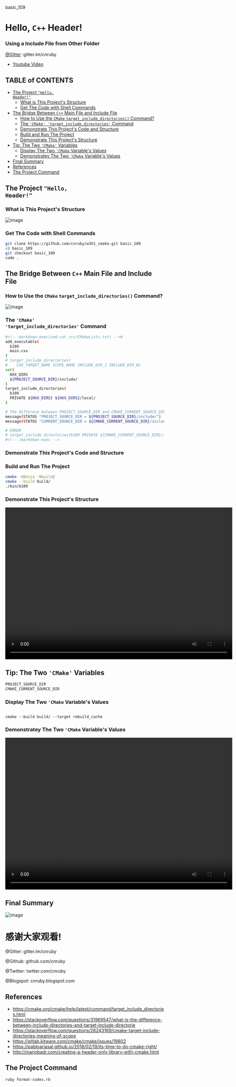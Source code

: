 basic_109</br>
<h1>Hello, <code>C++</code> Header!</h1>
<h3>Using a Include File from Other Folder</h3>

[@Gitter](https://gitter.im/cnruby) :gitter.im/cnruby<br/>
<p class ="fragment" data-audio-src="docs/109/audio/basic_109-01.m4a"></p>



* [Youtube Video](https://youtu.be/dHt_i7-sBNM)



<h2>TABLE of CONTENTS</h2>

- [The Project <code>"Hello, Header!"</code>](#the-project-%22hello-header%22)
  - [What is This Project's Structure](#what-is-this-projects-structure)
  - [Get The Code with Shell Commands](#get-the-code-with-shell-commands)
- [The Bridge Between <code>C++</code> Main File and Include File](#the-bridge-between-c-main-file-and-include-file)
  - [How to Use the <code>CMake</code> <code>target_include_directories()</code> Command?](#how-to-use-the-cmake-targetincludedirectories-command)
  - [The <code>'CMake' 'target_include_directories'</code> Command](#the-cmake-targetincludedirectories-command)
  - [Demonstrate This Project's Code and Structure](#demonstrate-this-projects-code-and-structure)
  - [Build and Run The Project](#build-and-run-the-project)
  - [Demonstrate This Project's Structure](#demonstrate-this-projects-structure)
- [Tip: The Two <code>'CMake'</code> Variables](#tip-the-two-cmake-variables)
  - [Display The Two <code>'CMake</code> Variable's Values](#display-the-two-cmake-variables-values)
  - [Demonstratey The Two <code>'CMake</code> Variable's Values](#demonstratey-the-two-cmake-variables-values)
- [Final Summary](#final-summary)
- [References](#references)
- [The Project Command](#the-project-command)
<p class ="fragment" data-audio-src="docs/109/audio/basic_109-02.m4a"></p>



## The Project <code>"Hello, Header!"</code>
### What is This Project's Structure
<p class ="fragment" data-audio-src="docs/109/audio/basic_109-03.m4a"></p>



![image](docs/109/images/what.png)
<p class ="fragment" data-audio-src="docs/109/audio/basic_109-04.m4a"></p>



### Get The Code with Shell Commands
```bash
git clone https://github.com/cnruby/w3h1_cmake.git basic_109
cd basic_109
git checkout basic_109
code .
```
<p class ="fragment" data-audio-src="docs/109/audio/basic_109-05.m4a"></p>



## The Bridge Between <code>C++</code> Main File and Include File
<p class ="fragment" data-audio-src="docs/109/audio/basic_109-06.m4a"></p>



### How to Use the <code>CMake</code> <code>target_include_directories()</code> Command?
![image](docs/109/images/how.png)
<p class ="fragment" data-audio-src="docs/109/audio/basic_109-07.m4a"></p>



### The <code>'CMake' 'target_include_directories'</code> Command

```bash
#<!-- markdown-exec(cmd:cat src/CMakeLists.txt) -->#
add_executable(
  b109
  main.cxx
)
# target_include_directories(
#    CXX_TARGET_NAME SCOPE_NAME INCLUDE_DIR_1 INCLUDE_DIR_N)
set(
  HXX_DIRS
  ${PROJECT_SOURCE_DIR}/include/
)
target_include_directories(
  b109
  PRIVATE ${HXX_DIRS} ${HXX_DIRS}/local/
)

# The differece between PROJECT_SOURCE_DIR and CMAKE_CURRENT_SOURCE_DIR
message(STATUS "PROJECT_SOURCE_DIR = ${PROJECT_SOURCE_DIR}/include/")
message(STATUS "CURRENT_SOURCE_DIR = ${CMAKE_CURRENT_SOURCE_DIR}/include/")

# ERROR
# target_include_directories(b109 PRIVATE ${CMAKE_CURRENT_SOURCE_DIR}/include/)
#<!-- /markdown-exec -->
```
<p class ="fragment" data-audio-src="docs/109/audio/basic_109-08.m4a"></p>



### Demonstrate This Project's Code and Structure
<p class ="fragment" data-audio-src="docs/109/audio/basic_109-09.m4a"></p>



### Build and Run The Project
```bash
cmake -GNinja -Bbuild/
cmake --build build/
./bin/b109
```
<p class ="fragment" data-audio-src="docs/109/audio/basic_109-10.m4a"></p>



### Demonstrate This Project's Structure
<video width="720" height="480" controls data-autoplay>
  <source src="docs/109/video/basic_109-11.mp4" autoplay=true type="video/mp4">
</video>



## Tip: The Two <code>'CMake'</code> Variables
```bash
PROJECT_SOURCE_DIR
CMAKE_CURRENT_SOURCE_DIR
```
<p class ="fragment" data-audio-src="docs/109/audio/basic_109-12.m4a"></p>



### Display The Two <code>'CMake</code> Variable's Values
<pre><code>
cmake --build build/ --target rebuild_cache
</code></pre>
<p class ="fragment" data-audio-src="docs/109/audio/basic_109-13.m4a"></p>



### Demonstratey The Two <code>'CMake</code> Variable's Values
<video width="720" height="480" controls data-autoplay>
  <source src="docs/109/video/basic_109-14.mp4" autoplay=true type="video/mp4">
</video>



## Final Summary
![image](docs/109/images/what.png)
<p class ="fragment" data-audio-src="docs/109/audio/basic_109-15.m4a"></p>



<h1><!-- markdown-exec(cmd:echo "感谢大家观看!") -->感谢大家观看!<!-- /markdown-exec --></h1>

@Gitter: gitter.im/cnruby<br/>

@Github: github.com/cnruby<br/>

@Twitter: twitter.com/cnruby<br/>

@Blogspot: cnruby.blogspot.com



## References
- https://cmake.org/cmake/help/latest/command/target_include_directories.html
- https://stackoverflow.com/questions/31969547/what-is-the-difference-between-include-directories-and-target-include-directorie
- https://stackoverflow.com/questions/26243169/cmake-target-include-directories-meaning-of-scope
- https://gitlab.kitware.com/cmake/cmake/issues/19802
- https://pabloariasal.github.io/2018/02/19/its-time-to-do-cmake-right/
- http://mariobadr.com/creating-a-header-only-library-with-cmake.html



## The Project Command
```bash
ruby format-codes.rb
```